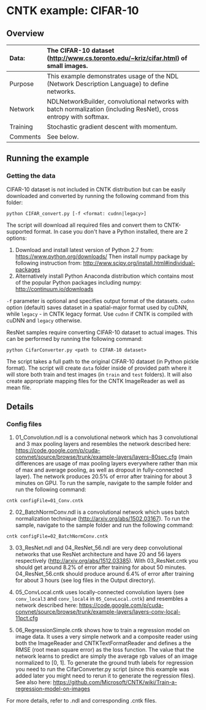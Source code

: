 # CNTK example: CIFAR-10

## Overview

|Data:     |The CIFAR-10 dataset (http://www.cs.toronto.edu/~kriz/cifar.html) of small images.
|:---------|:---
|Purpose   |This example demonstrates usage of the NDL (Network Description Language) to define networks.
|Network   |NDLNetworkBuilder, convolutional networks with batch normalization (including ResNet), cross entropy with softmax.
|Training  |Stochastic gradient descent with momentum.
|Comments  |See below.

## Running the example

### Getting the data

CIFAR-10 dataset is not included in CNTK distribution but can be easily downloaded and converted by running the following command from this folder:

`python CIFAR_convert.py [-f <format: cudnn|legacy>]`

The script will download all required files and convert them to CNTK-supported format.
In case you don't have a Python installed, there are 2 options:

1. Download and install latest version of Python 2.7 from: https://www.python.org/downloads/
Then install numpy package by following instruction from: http://www.scipy.org/install.html#individual-packages
2. Alternatively install Python Anaconda distribution which contains most of the popular Python packages including numpy:
http://continuum.io/downloads

`-f` parameter is optional and specifies output format of the datasets. `cudnn` option (default) saves dataset in a spatial-major format used by cuDNN, while `legacy` - in CNTK legacy format. Use `cudnn` if CNTK is compiled with cuDNN and `legacy` otherwise.

ResNet samples require converting CIFAR-10 dataset to actual images. This can be performed by running the following command:
```
python CifarConverter.py <path to CIFAR-10 dataset>
```
The script takes a full path to the original CIFAR-10 dataset (in Python pickle format). The script will create `data` folder inside of provided path where it will store both train and test images (in `train` and `test` folders). It will also create appropriate mapping files for the CNTK ImageReader as well as mean file.

## Details

### Config files

1. 01_Convolution.ndl is a convolutional network which has 3 convolutional and 3 max pooling layers and resembles the network described here:
https://code.google.com/p/cuda-convnet/source/browse/trunk/example-layers/layers-80sec.cfg 
(main differences are usage of max pooling layers everywhere rather than mix of max and average pooling, as well as dropout in fully-connected layer).
The network produces 20.5% of error after training for about 3 minutes on GPU.
To run the sample, navigate to the sample folder and run the following command:
```
cntk configFile=01_Conv.cntk
```
2. 02_BatchNormConv.ndl is a convolutional network which uses batch normalization technique (http://arxiv.org/abs/1502.03167).
To run the sample, navigate to the sample folder and run the following command:
```
cntk configFile=02_BatchNormConv.cntk
```

3. 03_ResNet.ndl and 04_ResNet_56.ndl are very deep convolutional networks that use ResNet architecture and have 20 and 56 layers respectively (http://arxiv.org/abs/1512.03385).
With 03_ResNet.cntk you should get around 8.2% of error after training for about 50 minutes. 04_ResNet_56.cntk should produce around 6.4% of error after training for about 3 hours (see log files in the Output directory).

4. 05_ConvLocal.cntk uses locally-connected convolution layers (see `conv_local3` and `conv_local4` in `05_ConvLocal.cntk`) and resembles a network described here: https://code.google.com/p/cuda-convnet/source/browse/trunk/example-layers/layers-conv-local-11pct.cfg

5. 06_RegressionSimple.cntk shows how to train a regression model on image data. It uses a very simple network and a composite reader using both the ImageReader and CNTKTextFormatReader and defines a the RMSE (root mean square error) as the loss function. The value that the network learns to predict are simply the average rgb values of an image normalized to [0, 1]. To generate the ground truth labels for regression you need to run the CifarConverter.py script (since this example was added later you might need to rerun it to generate the regression files). See also here: https://github.com/Microsoft/CNTK/wiki/Train-a-regression-model-on-images

For more details, refer to .ndl and corresponding .cntk files.

